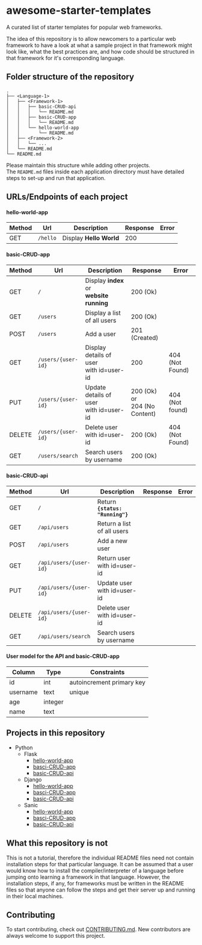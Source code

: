 # awesome-starter-templates
A curated list of starter templates for popular web frameworks.

The idea of this repository is to allow newcomers to a particular web framework to have a look at what a sample project in that framework might look like, what the best practices are, and how code should be structured in that framework for it's corresponding language.

## Folder structure of the repository
```
.
├── <Language-1>
│   ├── <Framework-1>
│   │   ├── basic-CRUD-api
│   │   │   └── README.md
│   │   ├── basic-CRUD-app
│   │   │   └── README.md
│   │   └── hello-world-app
│   │       └── README.md
│   ├── <Framework-2>
│   │   └── ...
│   └── README.md
└── README.md
```
Please maintain this structure while adding other projects.  
The `README.md` files inside each application directory must have detailed steps to set-up and run that application.

## URLs/Endpoints of each project

#### hello-world-app
Method | Url | Description | Response | Error
--- | --- | --- | --- | ---
GET | `/hello` | Display **Hello World** | 200 | 


#### basic-CRUD-app
Method | Url | Description | Response | Error
--- | --- | --- | --- | ---
GET | `/` | Display **index** or<br>**website running** | 200 (Ok) |
GET | `/users` | Display a list of all users | 200 (Ok) |
POST | `/users` |  Add a user | 201 (Created) |
GET | `/users/{user-id}` | Display details of user<br>with id=user-id | 200 | 404 (Not Found)
PUT | `/users/{user-id}` | Update details of user<br>with id=user-id | 200 (Ok) or<br>204 (No Content) | 404 (Not found)
DELETE | `/users/{user-id}` | Delete user<br>with id=user-id | 200 (Ok) | 404 (Not Found)
GET | `/users/search`  | Search users by username | 200 (Ok) |


#### basic-CRUD-api
Method | Url | Description | Response | Error
--- | --- | --- | --- | ---
GET | `/` | Return **`{status: "Running"}`** | |
GET | `/api/users` | Return a list of all users | |
POST | `/api/users` | Add a new user | |
GET | `/api/users/{user-id}` | Return user with id=user-id | |
PUT | `/api/users/{user-id}` | Update user with id=user-id | |
DELETE | `/api/users/{user-id}` | Delete user with id=user-id | |
GET | `/api/users/search` | Search users by username | |


#### User model for the API and basic-CRUD-app
Column | Type | Constraints
--- | --- | ---
id | int | autoincrement primary key
username | text | unique
age | integer |
name | text |


## Projects in this repository
- Python
  - Flask
    - [hello-world-app](/Python/Flask/hello-world-app)
    - [basci-CRUD-app](/Python/Flask/basic-CRUD-app)
    - [basic-CRUD-api](/Python/Flask/basic-CRUD-api)
  - Django
    - [hello-world-app](/Python/Django/hello-world-app)
    - [basci-CRUD-app](/Python/Django/basic-CRUD-app)
    - [basic-CRUD-api](/Python/Django/basic-CRUD-api)
  - Sanic
    - [hello-world-app](/Python/Sanic/hello-world-app)
    - [basci-CRUD-app](/Python/Sanic/basic-CRUD-app)
    - [basic-CRUD-api](/Python/Sanic/basic-CRUD-api)


## What this repository is not
This is not a tutorial, therefore the individual README files need not contain installation steps for that particular language. It can be assumed that a user would know how to install the compiler/interpreter of a language before jumping onto learning a framework in that language. However, the installation steps, if any, for frameworks must be written in the README files so that anyone can follow the steps and get their server up and running in their local machines.


## Contributing
To start contributing, check out [CONTRIBUTING.md](https://github.com/diptangsu/awesome-starter-templates/blob/master/CONTRIBUTING.md). New contributors are always welcome to support this project.

